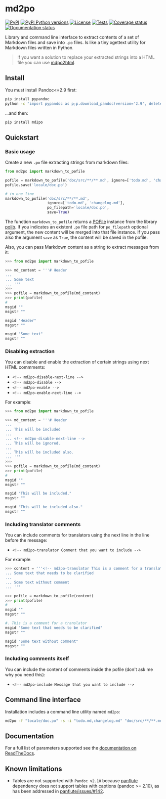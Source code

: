 # md2po

[![PyPI][pypi-image]][pypi-link]
[![PyPI Python versions][pypi-versions-image]][pypi-link]
[![License][license-image]][license-link]
[![Tests][tests-image]][tests-link]
[![Coverage status][coverage-image]][coverage-link]
[![Documentation status][doc-image]][doc-link]

Library and command line interface to extract contents of a set of Markdown
 files and save into `.po` files. Is like a tiny xgettext utility for Markdown
 files written in Python.

> If you want a solution to replace your extracted strings into a HTML file you
 can use [mdpo2html][mdpo2html-link].

## Install

You must install Pandoc<=2.9 first:

```bash
pip install pypandoc
python -c "import pypandoc as p;p.download_pandoc(version='2.9', delete_installer=True);"
```

...and then:

```bash
pip install md2po
```

## Quickstart

### Basic usage

Create a new `.po` file extracting strings from markdown files:

```python
from md2po import markdown_to_pofile

pofile = markdown_to_pofile('doc/src/**/**.md', ignore=['todo.md', 'changelog.md'])
pofile.save('locale/doc.po')

# in one line
markdown_to_pofile('doc/src/**/**.md',
                   ignore=['todo.md', 'changelog.md'],
                   po_filepath='locale/doc.po',
                   save=True)
```

The function `markdown_to_pofile` returns a [POFile][pofile-doc-link] instance
 from the library [polib][polib-doc-link]. If you indicates an existent `.po`
 file path for `po_filepath` optional argument, the new content will be merged
 into that file instance. If you pass also the argument `save` as `True`,
 the content will be saved in the pofile.

Also, you can pass Markdown content as a string to extract messages from it:

```python
>>> from md2po import markdown_to_pofile

>>> md_content = '''# Header
...
... Some text
... '''
>>>
>>> pofile = markdown_to_pofile(md_content)
>>> print(pofile)
#
msgid ""
msgstr ""

msgid "Header"
msgstr ""

msgid "Some text"
msgstr ""
```

### Disabling extraction

You can disable and enable the extraction of certain strings using next
 HTML commments:

- `<!-- md2po-disable-next-line -->`
- `<!-- md2po-disable -->`
- `<!-- md2po-enable -->`
- `<!-- md2po-enable-next-line -->`

For example:

```python
>>> from md2po import markdown_to_pofile

>>> md_content = '''# Header
...
... This will be included
...
... <!-- md2po-disable-next-line -->
... This will be ignored.
...
... This will be included also.
... '''
>>>
>>> pofile = markdown_to_pofile(md_content)
>>> print(pofile)
#
msgid ""
msgstr ""

msgid "This will be included."
msgstr ""

msgid "This will be included also."
msgstr ""
```

### Including translator comments

You can include comments for translators using the next line in the line
 before the message:

- `<!-- md2po-translator Comment that you want to include -->`

For example:

```python
>>> content = '''<!-- md2po-translator This is a comment for a translator -->
... Some text that needs to be clarified
...
... Some text without comment
... '''

>>> pofile = markdown_to_pofile(content)
>>> print(pofile)
#
msgid ""
msgstr ""

#. This is a comment for a translator
msgid "Some text that needs to be clarified"
msgstr ""

msgid "Some text without comment"
msgstr ""
```

### Including comments itself

You can include the content of comments inside the pofile (don't ask me why
 you need this):

- `<!-- md2po-include Message that you want to include -->`

## Command line interface

Installation includes a command line utility named `md2po`:

```bash
md2po -f "locale/doc.po" -s -i "todo.md,changelog.md" "doc/src/**/**.md"
```

## Documentation

For a full list of parameters supported see the
 [documentation on ReadTheDocs][doc-link].

## Known limitations

- Tables are not supported with `Pandoc v2.10` because
 [panflute][panflute-repo-link] dependency does not support tables with
 captions (pandoc >= 2.10), as has been addressed in
 [panflute/issues/#142][panflute-142-link].

[pypi-image]: https://img.shields.io/pypi/v/md2po
[pypi-link]: https://pypi.org/project/md2po/
[pypi-versions-image]: https://img.shields.io/pypi/pyversions/md2po?logo=python&logoColor=aaaaaa&labelColor=333333
[license-image]: https://img.shields.io/pypi/l/md2po?color=light-green
[license-link]: https://github.com/mondeja/md2po/blob/master/LICENSE
[tests-image]: https://img.shields.io/travis/mondeja/md2po?label=tests
[tests-link]: https://travis-ci.com/github/mondeja/md2po
[coverage-image]: https://coveralls.io/repos/github/mondeja/md2po/badge.svg
[coverage-link]: https://coveralls.io/github/mondeja/md2po
[doc-image]: https://readthedocs.org/projects/md2po/badge/?version=latest
[doc-link]: https://md2po.readthedocs.io/en/latest/
[pofile-doc-link]: https://polib.readthedocs.io/en/latest/api.html#polib.POFile
[polib-doc-link]: https://polib.readthedocs.io/en/latest
[panflute-repo-link]: https://github.com/sergiocorreia/panflute
[panflute-142-link]: https://github.com/sergiocorreia/panflute/issues/142
[mdpo2html-link]: https://github.com/mondeja/mdpo2html
